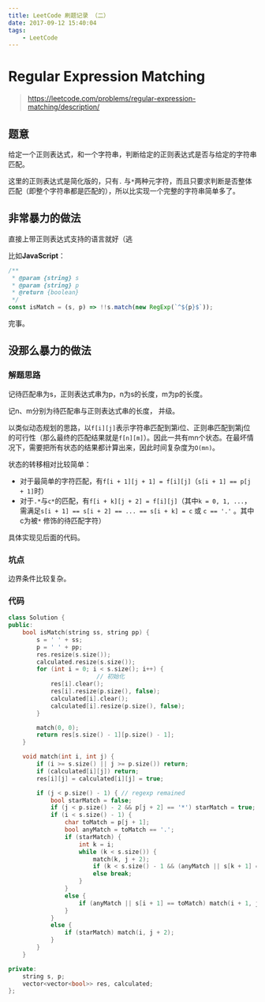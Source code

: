 ```yaml
---
title: LeetCode 刷题记录 （二）
date: 2017-09-12 15:40:04
tags:
    - LeetCode
---
```


# Regular Expression Matching

> https://leetcode.com/problems/regular-expression-matching/description/

## 题意

给定一个正则表达式，和一个字符串，判断给定的正则表达式是否与给定的字符串匹配。

这里的正则表达式是简化版的，只有`.` 与`*`两种元字符，而且只要求判断是否整体匹配（即整个字符串都是匹配的），所以比实现一个完整的字符串简单多了。

## 非常暴力的做法

直接上带正则表达式支持的语言就好（逃

比如**JavaScript**：

```javascript
/**
 * @param {string} s
 * @param {string} p
 * @return {boolean}
 */
const isMatch = (s, p) => !!s.match(new RegExp(`^${p}$`));
```

完事。

## 没那么暴力的做法

### 解题思路

记待匹配串为s，正则表达式串为p，n为s的长度，m为p的长度。

记n、m分别为待匹配串与正则表达式串的长度， 并级。

以类似动态规划的思路，以`f[i][j]`表示字符串匹配到第i位、正则串匹配到第j位的可行性（那么最终的匹配结果就是`f[n][m]`）。因此一共有mn个状态。在最坏情况下，需要把所有状态的结果都计算出来，因此时间复杂度为`O(mn)`。

状态的转移相对比较简单：

* 对于最简单的字符匹配，有`f[i + 1][j + 1] = f[i][j]`（`s[i + 1] == p[j + 1]`时）
* 对于`.*`与`c*`的匹配，有`f[i + k][j + 2] = f[i][j]`（其中`k = 0, 1, ...`，需满足`s[i + 1] == s[i + 2] == ... == s[i + k] = c` 或 `c == '.'` 。其中c为被`*` 修饰的待匹配字符）

具体实现见后面的代码。

### 坑点

边界条件比较复杂。

### 代码

```c++
class Solution {
public:
    bool isMatch(string ss, string pp) {
        s = ' ' + ss;
        p = ' ' + pp;
        res.resize(s.size());
        calculated.resize(s.size());
        for (int i = 0; i < s.size(); i++) {
                         // 初始化
            res[i].clear();
            res[i].resize(p.size(), false);
            calculated[i].clear();
            calculated[i].resize(p.size(), false);
        }

        match(0, 0);
        return res[s.size() - 1][p.size() - 1];
    }

    void match(int i, int j) {
        if (i >= s.size() || j >= p.size()) return;
        if (calculated[i][j]) return;
        res[i][j] = calculated[i][j] = true;

        if (j < p.size() - 1) { // regexp remained
            bool starMatch = false;
            if (j < p.size() - 2 && p[j + 2] == '*') starMatch = true;
            if (i < s.size() - 1) {
                char toMatch = p[j + 1];
                bool anyMatch = toMatch == '.';
                if (starMatch) {
                    int k = i;
                    while (k < s.size()) {
                        match(k, j + 2);
                        if (k < s.size() - 1 && (anyMatch || s[k + 1] == toMatch)) k++;
                        else break;
                    }
                }
                else {
                    if (anyMatch || s[i + 1] == toMatch) match(i + 1, j + 1);
                }
            }
            else {
                if (starMatch) match(i, j + 2);
            }
        }
    }

private:
    string s, p;
    vector<vector<bool>> res, calculated;
};
```
